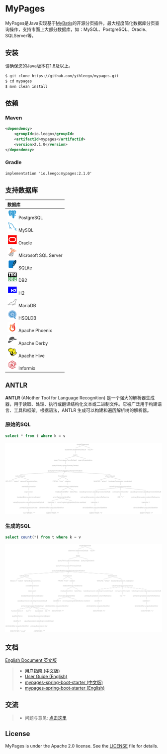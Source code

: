 # MyPages

MyPages是Java实现基于[MyBatis](https://github.com/mybatis/mybatis-3)的开源分页插件，最大程度简化数据库分页查询操作，支持市面上大部分数据库，如：MySQL、PostgreSQL、Oracle、SQLServer等。

## 安装

请确保您的Java版本在1.8及以上。

```bash
$ git clone https://github.com/yihleego/mypages.git
$ cd mypages
$ mvn clean install
```

## 依赖

### Maven

```xml
<dependency>
    <groupId>io.leego</groupId>
    <artifactId>mypages</artifactId>
    <version>2.1.0</version>
</dependency>
```

### Gradle

```xml
implementation 'io.leego:mypages:2.1.0'
```

## 支持数据库

|数据库|
|:---|
|![PostgreSQL](docs/databases/postgresql.svg) PostgreSQL|
|![MySQL](docs/databases/mysql.svg) MySQL|
|![Oracle](docs/databases/oracle.svg) Oracle|
|![Microsoft SQL Server](docs/databases/sql_server.svg) Microsoft SQL Server|
|![SQLite](docs/databases/sqlite.svg) SQLite|
|![DB2](docs/databases/db2.svg) DB2|
|![H2](docs/databases/h2.svg) H2|
|![MariaDB](docs/databases/mariadb.svg) MariaDB|
|![HSQLDB](docs/databases/hsqldb.svg) HSQLDB|
|![Apache Phoenix](docs/databases/apache_phoenix.svg) Apache Phoenix|
|![Apache Derby](docs/databases/apache_derby.svg) Apache Derby|
|![Apache Hive](docs/databases/hive.svg) Apache Hive|
|![Informix](docs/databases/informix.svg) Informix|

## ANTLR

**ANTLR** (ANother Tool for Language Recognition) 是一个强大的解析器生成器，用于读取、处理、执行或翻译结构化文本或二进制文件。它被广泛用于构建语言、工具和框架。根据语法，ANTLR 生成可以构建和遍历解析树的解析器。

### 原始的SQL

```sql
select * from t where k = v
```

![Query Statement Tree](docs/sql/query_tree.png)

### 生成的SQL

```sql
select count(*) from t where k = v
```

![Count Statement Tree](docs/sql/count_tree.png)

## 文档

[English Document 英文版](README.md)

> * [用户指南 (中文版)](mypages/README.ZH_CN.md)
> * [User Guide (English)](mypages/README.md)
> * [mypages-spring-boot-starter (中文版)](mypages-spring-boot-starter/README.ZH_CN.md)
> * [mypages-spring-boot-starter (English)](mypages-spring-boot-starter/README.md)

## 交流

> * 问题与意见: [点击这里](https://github.com/yihleego/mypages/issues)

## License

MyPages is under the Apache 2.0 license. See the [LICENSE](LICENSE.txt) file for details.